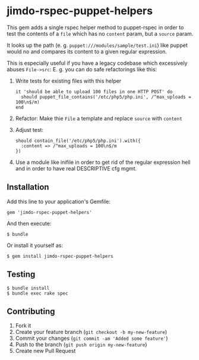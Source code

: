# jimdo-rspec-puppet-helpers

This gem adds a single rspec helper method to puppet-rspec in order to test the contents of a `file`
which has no `content` param, but a `source` param.

It looks up the path (e. g. `puppet:///modules/sample/test.ini`) like puppet would no and compares its content to
a given regular expression.

This is especially useful if you have a legacy codebase which excessively abuses `File->src`: E. g. you can do safe refactorings like this:

 1. Write tests for existing files with this helper
 
        it 'should be able to upload 100 files in one HTTP POST' do
          should puppet_file_contains('/etc/php5/php.ini', /^max_uploads = 100\n$/m)
        end

 2. Refactor: Make thie `File` a template and replace `source` with `content`
 3. Adjust test:

        should contain_file('/etc/php5/php.ini').with({
          :content => /^max_uploads = 100\n$/m
        })

 4. Use a module like inifile in order to get rid of the regular expression hell and in order to have real DESCRIPTIVE cfg mgmt.

## Installation

Add this line to your application's Gemfile:

    gem 'jimdo-rspec-puppet-helpers'

And then execute:

    $ bundle

Or install it yourself as:

    $ gem install jimdo-rspec-puppet-helpers

## Testing

    $ bundle install
    $ bundle exec rake spec

## Contributing

1. Fork it
2. Create your feature branch (`git checkout -b my-new-feature`)
3. Commit your changes (`git commit -am 'Added some feature'`)
4. Push to the branch (`git push origin my-new-feature`)
5. Create new Pull Request
